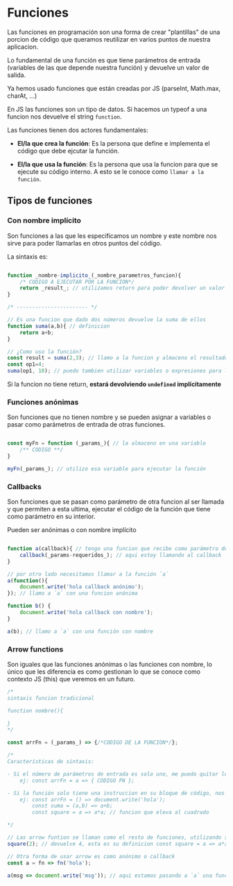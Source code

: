 # Funciones

Las funciones en programación son una forma de crear "plantillas" de una porcion de código que queramos reutilizar en varios puntos de nuestra aplicacion.

Lo fundamental de una función es que tiene parámetros de entrada (variables de las que depende nuestra función) y devuelve un valor de salida.

Ya hemos usado funciones que están creadas por JS (parseInt, Math.max, charAt, ...)

En JS las funciones son un tipo de datos. Si hacemos un typeof a una funcion nos devuelve el string `function`.

Las funciones tienen dos actores fundamentales:

- **El/la que crea la función**: Es la persona que define e implementa el código que debe ejcutar la función.

- **El/la que usa la función**: Es la persona que usa la funcion para que se ejecute su código interno. A esto se le conoce como `llamar a la función`.

## Tipos de funciones

### Con nombre implícito

Son funciones a las que les especificamos un nombre y este nombre nos sirve para poder llamarlas en otros puntos del código.

La sintaxis es:

```js

function _nombre-implicito_(_nombre_parametros_funcion){
    /* CODIGO A EJECUTAR POR LA FUNCION*/
    return _result_; // utilizamos return para poder devolver un valor 
}

/* ----------------------- */

// Es una funcion que dado dos números devuelve la suma de ellos
function suma(a,b){ // definicion
    return a+b;
}

// ¿Como uso la función?
const result = suma(2,3); // llamo a la funcion y almaceno el resultado
const op1=4;
suma(op1, 10); // puedo tambien utilizar variables o expresiones para los parámetros de entrada

```

Si la funcion no tiene return, **estará devolviendo `undefined` implícitamente**

### Funciones anónimas

Son funciones que no tienen nombre y se pueden asignar a variables o pasar como parámetros de entrada de otras funciones.

```js

const myFn = function (_params_){ // la almaceno en una variable
    /** CODIGO **/
}

myFn(_params_); // utilizo esa variable para ejecutar la función

```

### Callbacks

Son funciones que se pasan como parámetro de otra funcion al ser llamada y que permiten a esta ultima, ejecutar el código de la función que tiene como parámetro en su interior.

Pueden ser anónimas o con nombre implícito

```js

function a(callback){ // tengo una funcion que recibe como parámetro de entrada, otra función (la he llamado callback)
    callback(_params-requeridos_); // aqui estoy llamando al callback
}

// por otro lado necesitamos llamar a la función `a`
a(function(){
    document.write('hola callback anónimo');
}); // llamo a `a` con una funcion anónima

function b() {
    document.write('hola callback con nombre');
}

a(b); // llamo a `a` con una función con nombre

```

### Arrow functions

Son iguales que las funciones anónimas o las funciones con nombre, lo único que les diferencia es como gestionan lo que se conoce como contexto JS (this) que veremos en un futuro.

```js
/*
sintaxis funcion tradicional

function nombre(){
    
}
*/

const arrFn = (_params_) => {/*CODIGO DE LA FUNCION*/};

/*
Características de sintaxis:

- Si el número de parámetros de entrada es solo uno, me puedo quitar los paréntesis
    ej: const arrFn = a => { CODIGO FN };

- Si la función solo tiene una instruccion en su bloque de código, nos podemos quitar el return y las llaves
    ej: const arrFn = () => document.write('hola');
        const suma = (a,b) => a+b;
        const square = a => a*a; // funcion que eleva al cuadrado

*/

// Las arrow funtion se llaman como el resto de funciones, utilizando su nombre
square(2); // devuelve 4, esta es su definicion const square = a => a*a;

// Otra forma de usar arrow es como anónimo o callback
const a = fn => fn('hola');

a(msg => document.write('msg')); // aqui estamos pasando a `a` una funcion que pinta un mensaje como callback y anónimo.

```
